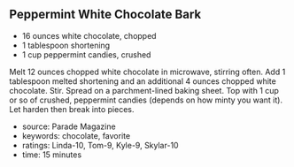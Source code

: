 Peppermint White Chocolate Bark
-------------------------------

- 16 ounces white chocolate, chopped
- 1 tablespoon shortening
- 1 cup peppermint candies, crushed

Melt 12 ounces chopped white chocolate in microwave, stirring
often. Add 1 tablespoon melted shortening and an additional 4 ounces
chopped white chocolate.  Stir.  Spread on a parchment-lined baking
sheet.  Top with 1 cup or so of crushed, peppermint candies (depends
on how minty you want it). Let harden then break into pieces.

- source: Parade Magazine
- keywords: chocolate, favorite
- ratings: Linda-10, Tom-9, Kyle-9, Skylar-10
- time: 15 minutes

